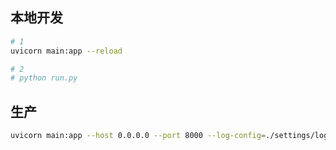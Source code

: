 ## 本地开发
```bash
# 1
uvicorn main:app --reload

# 2
# python run.py
```

## 生产
```bash
uvicorn main:app --host 0.0.0.0 --port 8000 --log-config=./settings/log.json
```
